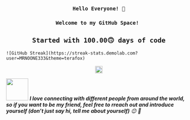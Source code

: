 <h3 align='center'><code>Hello Everyone! 👋<br/></code></h3>
<h3 align='center'><code>Welcome to my GitHub Space! <br/></code></h3>

<h2 align='center'><code> Started with 100.00🙃 days of code <br/></code></h2>


    ![GitHub Streak](https://streak-stats.demolab.com?user=MRNOONE333&theme=terafox)




<p align="center">
<!--   <a href="https://www.linkedin.com/in/hritam-basak-a66114166/">
    <img align="center" alt="Hritam's LinkedIN" height="30px" width="25px" src="https://cdn.jsdelivr.net/npm/simple-icons@v3/icons/linkedin.svg" />
  </a>&ensp;
  <a href="https://scholar.google.com/citations?user=29wTOh4AAAAJ&hl=en">
    <img align="center" alt="Hritam Basak | Google Scholar" height="30px" width="25px" src="https://cdn.jsdelivr.net/npm/simple-icons@v3/icons/googlescholar.svg" />
  </a>&ensp; -->
  <img height="20" align='center' src="https://visitor-badge.laobi.icu/badge?page_id=hritam-98" alt="visitor badge"/>
</p>

<img src="https://media.giphy.com/media/LnQjpWaON8nhr21vNW/giphy.gif" width="60"> <em><b>I love connecting with different people from around the world, so if you want to be my friend, feel free to rreach out and introduce yourself (don’t just say hi, tell me about yourself)</b> 😊 💜</em>

<!--
**MRNOONE333/MRNOONE333** is a ✨ _special_ ✨ repository because its `README.md` (this file) appears on your GitHub profile.

Here are some ideas to get you started:

- 🔭 I’m currently working on ...
- 🌱 I’m currently learning ...
- 👯 I’m looking to collaborate on ...
- 🤔 I’m looking for help with ...
- 💬 Ask me about ...
- 📫 How to reach me: ...
- 😄 Pronouns: ...
- ⚡ Fun fact: ...
-->
